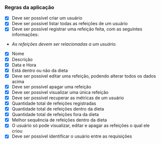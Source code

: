 ### Regras da aplicação

- [x] Deve ser possível criar um usuário
- [x] Deve ser possível listar todas as refeições de um usuário
- [x] Deve ser possível registrar uma refeição feita, com as seguintes informações:
-  *As refeições devem ser relacionadas a um usuário.*
-   [x] Nome
-   [x] Descrição
-   [x] Data e Hora
-   [x] Está dentro ou não da dieta
- [x] Deve ser possível editar uma refeição, podendo alterar todos os dados acima
- [x] Deve ser possível apagar uma refeição
- [x] Deve ser possível visualizar uma única refeição
- [x] Deve ser possível recuperar as métricas de um usuário
-   [x] Quantidade total de refeições registradas
-   [x] Quantidade total de refeições dentro da dieta
-   [x] Quantidade total de refeições fora da dieta
-   [x] Melhor sequência de refeições dentro da dieta
- [x] O usuário só pode visualizar, editar e apagar as refeições o qual ele criou
- [x] Deve ser possível identificar o usuário entre as requisições